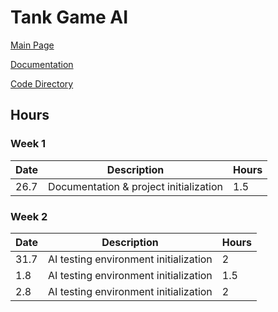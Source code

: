 # Tank Game AI

[Main Page](https://github.com/porrasm/tiralabra-tank-game-ai)

[Documentation](https://github.com/porrasm/tiralabra-tank-game-ai/tree/master/Documentation/)

[Code Directory](https://github.com/porrasm/tiralabra-tank-game-ai/tree/master/Assets/_Assets/Scripts/Games/TankGame/TankAI/)

## Hours

### Week 1

| Date        | Description           | Hours  |
| ------------- |-------------| -----|
| 26.7     | Documentation & project initialization | 1.5 |

### Week 2

| Date        | Description           | Hours  |
| ------------- |-------------| -----|
| 31.7     | AI testing environment initialization | 2 |
| 1.8     | AI testing environment initialization | 1.5 |
| 2.8     | AI testing environment initialization | 2 |